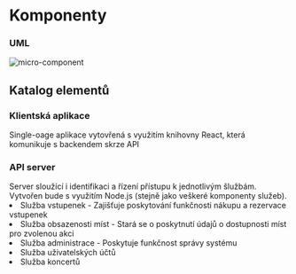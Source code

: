 
<h1>Komponenty</h1>
<h3>UML</h3>

![micro-component](https://user-images.githubusercontent.com/73756512/212968191-d1ff011c-921f-4c30-b6ec-5bc2486a280c.jpg)

<h2>Katalog elementů</h2>

<h3>Klientská aplikace</h5>
<p>Single-oage aplikace vytovřená s využitím knihovny React, která komunikuje s backendem skrze API</p>

<h3>API server</h5>
Server sloužící i identifikaci a řízení přístupu k jednotlivým šlužbám. Vytvořen bude s využitím Node.js (stejně jako veškeré komponenty služeb).

<li>Služba vstupenek - Zajišťuje poskytování funkčnosti nákupu a rezervace vstupenek</li>
<li>Služba obsazenosti míst - Stará se o poskytnutí údajů o dostupnosti míst pro zvolenou akci</li>
<li>Služba administrace - Poskytuje funkčnost správy systému</li>
<li>Služba uživatelských účtů</li>
<li>Služba koncertů</li
